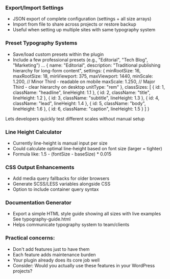 ### Export/Import Settings

- JSON export of complete configuration (settings + all size arrays)
- Import from file to share across projects or restore backup
- Useful when setting up multiple sites with same typography system

### Preset Typography Systems

- Save/load custom presets within the plugin
- Include a few professional presets (e.g., "Editorial", "Tech Blog", "Marketing")
  ...
{
  name: "Editorial",
  description: "Traditional publishing hierarchy for long-form content",
  settings: {
    minRootSize: 16,
    maxRootSize: 18,
    minViewport: 375,
    maxViewport: 1440,
    minScale: 1.200,  // Minor Third - readable on mobile
    maxScale: 1.250,  // Major Third - clear hierarchy on desktop
    unitType: "rem"
  },
  classSizes: [
    { id: 1, className: "headline", lineHeight: 1.1 },
    { id: 2, className: "title", lineHeight: 1.2 },
    { id: 3, className: "subtitle", lineHeight: 1.3 },
    { id: 4, className: "lead", lineHeight: 1.4 },
    { id: 5, className: "body", lineHeight: 1.6 },
    { id: 6, className: "caption", lineHeight: 1.5 }
  ]
}

 Lets developers quickly test different scales without manual setup

### Line Height Calculator

- Currently line-height is manual input per size
- Could calculate optimal line-height based on font size (larger = tighter)
- Formula like: 1.5 - (fontSize - baseSize) * 0.015

### CSS Output Enhancements

- Add media query fallbacks for older browsers
- Generate SCSS/LESS variables alongside CSS
- Option to include container query syntax

### Documentation Generator

- Export a simple HTML style guide showing all sizes with live examples See typography-guide.html
- Helps communicate typography system to team/clients

### Practical concerns:

- Don't add features just to have them
- Each feature adds maintenance burden
- Your plugin already does its core job well
- Consider: Would you actually use these features in your WordPress projects?